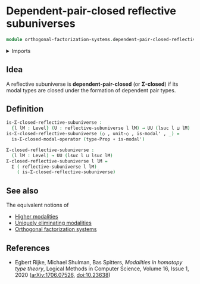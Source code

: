# Dependent-pair-closed reflective subuniverses

```agda
module orthogonal-factorization-systems.dependent-pair-closed-reflective-subuniverses where
```

<details><summary>Imports</summary>

```agda
open import foundation.dependent-pair-types
open import foundation.functions
open import foundation.propositions
open import foundation.universe-levels

open import orthogonal-factorization-systems.modal-operators
open import orthogonal-factorization-systems.reflective-subuniverses
```

</details>

## Idea

A reflective subuniverse is **dependent-pair-closed** (or **Σ-closed**) if its
modal types are closed under the formation of dependent pair types.

## Definition

```agda
is-Σ-closed-reflective-subuniverse :
  {l lM : Level} (U : reflective-subuniverse l lM) → UU (lsuc l ⊔ lM)
is-Σ-closed-reflective-subuniverse (○ , unit-○ , is-modal' , _) =
  is-Σ-closed-modal-operator (type-Prop ∘ is-modal')

Σ-closed-reflective-subuniverse :
  (l lM : Level) → UU (lsuc l ⊔ lsuc lM)
Σ-closed-reflective-subuniverse l lM =
  Σ ( reflective-subuniverse l lM)
    ( is-Σ-closed-reflective-subuniverse)
```

## See also

The equivalent notions of

- [Higher modalities](orthogonal-factorization-systems.higher-modalities.md)
- [Uniquely eliminating modalities](orthogonal-factorization-systems.uniquely-eliminating-modalities.md)
- [Orthogonal factorization systems](orthogonal-factorization-systems.orthogonal-factorization-systems.md)

## References

- Egbert Rijke, Michael Shulman, Bas Spitters, _Modalities in homotopy type
  theory_, Logical Methods in Computer Science, Volume 16, Issue 1, 2020
  ([arXiv:1706.07526](https://arxiv.org/abs/1706.07526),
  [doi:10.23638](https://doi.org/10.23638/LMCS-16%281%3A2%292020))
